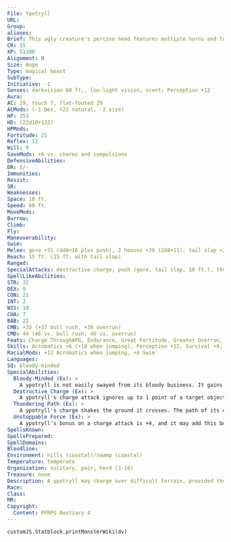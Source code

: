 ```yaml
---
File: Ypotryll
URL: 
Group: 
aliases: 
Brief: This ugly creature's porcine head features multiple horns and tusks. Its muscular body ripples with raw power.
CR: 15
XP: 51200
Alignment: N
Size: Huge
Type: magical beast
SubType: 
Initiative: -1
Senses: darkvision 60 ft., low-light vision, scent; Perception +12
Aura: 
AC: 29, touch 7, flat-footed 29
ACMods: (-1 Dex, +22 natural, -2 size)
HP: 253
HD: (22d10+132)
HPMods: 
Fortitude: 21
Reflex: 12
Will: 9
SaveMods: +6 vs. charms and compulsions
DefensiveAbilities: 
DR: 5/-
Immunities: 
Resist: 
SR: 
Weaknesses: 
Space: 10 ft.
Speed: 60 ft.
MoveMods: 
Burrow: 
Climb: 
Fly: 
Maneuverability: 
Swim: 
Melee: gore +31 (4d8+16 plus push), 2 hooves +29 (2d8+11), tail slap +29 (2d6+5 plus push)
Reach: 15 ft. (15 ft. with tail slap)
Ranged: 
SpecialAttacks: destructive charge, push (gore, tail slap, 10 ft.), thundering path, trample (2d8+16), unstoppable force
SpellLikeAbilities: 
STR: 32
DEX: 9
CON: 21
INT: 2
WIS: 10
CHA: 7
BAB: 22
CMB: +35 (+37 bull rush, +39 overrun)
CMD: 44 (46 vs. bull rush, 46 vs. overrun)
Feats: Charge ThroughAPG, Endurance, Great Fortitude, Greater Overrun, Improved Bull Rush, Improved Overrun, Iron Will, Multiattack, Power Attack, Run, Toughness
Skills: Acrobatics +6 (+18 when jumping), Perception +12, Survival +4, Swim +23
RacialMods: +12 Acrobatics when jumping, +4 Swim
Languages: 
SQ: bloody-minded
SpecialAbilities:
  Bloody-Minded (Ex): >
    A ypotryll is not easily swayed from its bloody business. It gains a +6 bonus on saves against charm and compulsion effects.
  Destructive Charge (Ex): >
    A ypotryll's charge attack ignores up to 1 point of a target object's hardness for each 5 feet charged.
  Thundering Path (Ex): >
    A ypotryll's charge shakes the ground it crosses. The path of its charge is considered difficult terrain until the start of the ypotryll's next turn, and creatures with tremorsense that are within 100 feet of the end of the ypotryll's charge are blinded for that same amount of time.
  Unstoppable Force (Ex): >
    A ypotryll's bonus on a charge attack is +4, and it may add this bonus on overrun combat maneuver checks attempted using Charge Through.
SpellsKnown: 
SpellsPrepared: 
SpellDomains: 
Bloodline: 
Environment: hills (coastal)/swamp (coastal)
Temperature: temperate
Organization: solitary, pair, herd (3-16)
Treasure: none
Description: A ypotryll may charge over difficult terrain, provided the terrain does not cost more than 2 squares to enter. For those unfortunate enough to get in an ypotryll's way, the thundering rhythm of its hooves is the sound of doom. These creatures are pure savagery and destruction incarnate. A bulk of muscle and hate, a charging ypotryll can be slowed by few things. Bodies and viscera are strewed about when this powerful boarlike juggernaut hits a shield wall, and pikes splinter on its armored plates as if they were twigs. Given enough momentum, a charging ypotryll can rip apart a drawbridge or even the crash through a keep's walls. Powerful savage tribes corral these beasts and unleash their carnage on the battlefield. Giants and powerful troll chiefs prize ypotrylls, and spend much time and resources to break them, though ypotrylls' volatile nature ensures such domestication is rare. When it does happen, they make truly frightening steeds. In the wild, ypotrylls spend their time roaming their territory looking for enough food to support their massive bodies. While they prefer meat, these creatures are omnivores and will eat almost anything. Ypotrylls are especially fond of the scraps they can find in the trash heaps of civilized races, which can mean disaster for a settlement.
Race: 
Class: 
MR: 
Copyright:
  Content: PFRPG Bestiary 4
---
```

```dataviewjs
customJS.Statblock.printMonsterWiki(dv)
```
